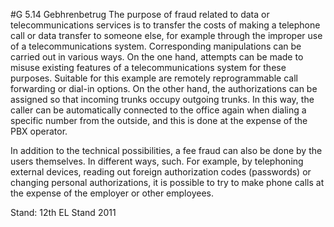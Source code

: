 #G 5.14 Gebhrenbetrug
The purpose of fraud related to data or telecommunications services is to transfer the costs of making a telephone call or data transfer to someone else, for example through the improper use of a telecommunications system. Corresponding manipulations can be carried out in various ways. On the one hand, attempts can be made to misuse existing features of a telecommunications system for these purposes. Suitable for this example are remotely reprogrammable call forwarding or dial-in options. On the other hand, the authorizations can be assigned so that incoming trunks occupy outgoing trunks. In this way, the caller can be automatically connected to the office again when dialing a specific number from the outside, and this is done at the expense of the PBX operator.

In addition to the technical possibilities, a fee fraud can also be done by the users themselves. In different ways, such. For example, by telephoning external devices, reading out foreign authorization codes (passwords) or changing personal authorizations, it is possible to try to make phone calls at the expense of the employer or other employees.

Stand: 12th EL Stand 2011



